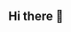 ## Hi there 👋

<!--
**sapariyasunny0/sapariyasunny0** is a ✨ _special_ ✨ repository because its `README.md` (this file) appears on your GitHub profile.
- 👋 Hi, I’m @sapariyasunny0
- 👀 I’m interested in web development, particularly PHP, Laravel, Vue.js, and building ERP systems.
- 🌱 I’m currently learning advanced Laravel and Vue.js techniques to enhance the development of scalable and efficient applications.
- 💞️ I’m looking to collaborate on open-source projects, especially those related to ERP management, full-stack web development, and modern web technologies.
- 📫 You can reach me via sapariyasunny0@gmail.com or connect with me on https://www.linkedin.com/in/sunny-sapariya-924a99329/.
- 😄 Pronouns: He/Him
- ⚡ Fun fact: I love exploring new technologies and continuously improving my coding skills. I also enjoy contributing to the developer community through open-source projects!

Here are some ideas to get you started:

- 🔭 I’m currently working on ...
- 🌱 I’m currently learning ...
- 👯 I’m looking to collaborate on ...
- 🤔 I’m looking for help with ...
- 💬 Ask me about ...
- 📫 How to reach me: ...
- 😄 Pronouns: ...
- ⚡ Fun fact: ...
-->

